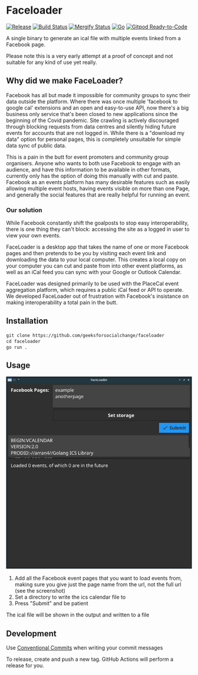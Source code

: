 # Faceloader


[![Release](https://img.shields.io/github/release-pre/geeksforsocialchange/faceloader.svg?logo=github&style=flat&v=1)](https://github.com/geeksforsocialchange/faceloader/releases)
[![Build Status](https://img.shields.io/github/workflow/status/geeksforsocialchange/faceloader/run-go-tests?logo=github&v=1)](https://github.com/geeksforsocialchange/faceloader/actions)
[![Mergify Status](https://img.shields.io/endpoint.svg?url=https://gh.mergify.io/badges/geeksforsocialchange/faceloader&style=flat&v=1)](https://mergify.io)
[![Go](https://img.shields.io/github/go-mod/go-version/geeksforsocialchange/faceloader?v=1)](https://golang.org/)
[![Gitpod Ready-to-Code](https://img.shields.io/badge/Gitpod-ready--to--code-blue?logo=gitpod)](https://gitpod.io/#https://github.com/geeksforsocialchange/faceloader)


A single binary to generate an ical file with multiple events linked from a Facebook page.

Please note this is a very early attempt at a proof of concept and not suitable for any kind of use yet really.

## Why did we make FaceLoader?

Facebook has all but made it impossible for community groups to sync their data outside the platform. Where there was once multiple 'facebook to google cal' extensions and an open and easy-to-use API, now there's a big business only service that's been closed to new applications since the beginning of the Covid pandemic. Site crawling is actively discouraged through blocking requests from data centres and silently hiding future events for accounts that are not logged in. While there is a "download my data" option for personal pages, this is completely unsuitable for simple data sync of public data.

This is a pain in the butt for event promoters and community group organisers. Anyone who wants to both use Facebook to engage with an audience, and have this information to be available in other formats, currently only has the option of doing this manually with cut and paste. Facebook as an events platform has many desirable features such as easily allowing multiple event hosts, having events visible on more than one Page, and generally the social features that are really helpful for running an event.

### Our solution

While Facebook constantly shift the goalposts to stop easy interoperability, there is one thing they can't block: accessing the site as a logged in user to view your own events.

FaceLoader is a desktop app that takes the name of one or more Facebook pages and then pretends to be you by visiting each event link and downloading the data to your local computer. This creates a local copy on your computer you can cut and paste from into other event platforms, as well as an iCal feed you can sync with your Google or Outlook Calendar.

FaceLoader was designed primarily to be used with the PlaceCal event aggregation platform, which requires a public iCal feed or API to operate. We developed FaceLoader out of frustration with Facebook's insistance on making interoperability a total pain in the butt.

## Installation

```
git clone https://github.com/geeksforsocialchange/faceloader
cd faceloader
go run .
```

## Usage

![screenshot.png](screenshot.png)

1. Add all the Facebook event pages that you want to load events from, making sure you give just the page name from the url, not the full url (see the screenshot)
2. Set a directory to write the ics calendar file to
3. Press "Submit" and be patient

The ical file will be shown in the output and written to a file

## Development

Use [Conventional Commits](https://www.conventionalcommits.org/en/v1.0.0/) when writing your commit messages

To release, create and push a new tag. GitHub Actions will perform a release for you.